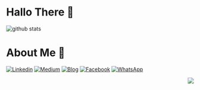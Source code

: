 # Hallo There 👋

![github stats](https://github-readme-stats.vercel.app/api?username=makhalibagas&show_icons=true)

# About Me :tada:

[![Linkedin](https://cdn4.iconfinder.com/data/icons/social-media-2210/24/Linkedin-24.png)](https://www.linkedin.com/in/makhalibagas)
[![Medium](https://cdn4.iconfinder.com/data/icons/social-media-2210/24/Medium-24.png)](https://medium.com/@makhalibagas)
[![Blog](https://cdn1.iconfinder.com/data/icons/logotypes/32/blogger-24.png)](http://makhalibagas.blogspot.com)
[![Facebook](https://cdn4.iconfinder.com/data/icons/social-media-2210/24/Facebook-24.png)](https://web.facebook.com/makhalibagass)
[![WhatsApp](https://cdn3.iconfinder.com/data/icons/social-media-chamfered-corner/154/whatsapp-24.png)](https://wa.me/628313666691)

<img src="https://komarev.com/ghpvc/?username=makhalibagas&color=blue&style=flat-square" align="right" />
